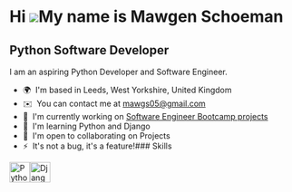 Hi ![](https://user-images.githubusercontent.com/18350557/176309783-0785949b-9127-417c-8b55-ab5a4333674e.gif)My name is Mawgen Schoeman
=======================================================================================================================================

Python Software Developer
-------------------------

I am an aspiring Python Developer and Software Engineer.

*   🌍  I'm based in Leeds, West Yorkshire, United Kingdom
*   ✉️  You can contact me at [mawgs05@gmail.com](mailto:mawgs05@gmail.com)
*   🚀  I'm currently working on [Software Engineer Bootcamp projects](http://www.hyperiondev.com)
*   🧠  I'm learning Python and Django
*   🤝  I'm open to collaborating on Projects
*   ⚡  It's not a bug, it's a feature!### Skills 
<p align="left">
<a href="https://www.python.org/" target="_blank" rel="noreferrer"><img src="https://raw.githubusercontent.com/danielcranney/readme-generator/main/public/icons/skills/python-colored.svg" width="36" height="36" alt="Python" /></a><a href="https://www.djangoproject.com/" target="_blank" rel="noreferrer"><img src="https://raw.githubusercontent.com/danielcranney/readme-generator/main/public/icons/skills/django-colored.svg" width="36" height="36" alt="Django" /></a>
                    </p>
                    
